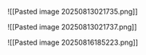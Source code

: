 ![[Pasted image 20250813021735.png]]

![[Pasted image 20250813021737.png]]

![[Pasted image 20250816185223.png]]